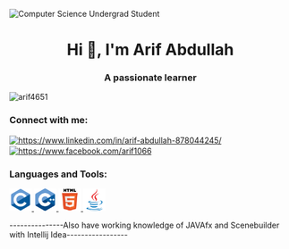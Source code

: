 ![                    Computer Science Undergrad Student](https://media.licdn.com/dms/image/D5616AQGKFdL13HUxTw/profile-displaybackgroundimage-shrink_350_1400/0/1683565346931?e=1709769600&v=beta&t=A3Jd6hKOetP9CwUW7D0gXnwFYPlCsF-Alvx6vbi__sA)
<h1 align="center">Hi 👋, I'm Arif Abdullah</h1>
<h3 align="center">A passionate learner</h3>

<p align="left"> <img src="https://komarev.com/ghpvc/?username=arif4651&label=Profile%20views&color=0e75b6&style=flat" alt="arif4651" /> </p>

<h3 align="left">Connect with me:</h3>
<p align="left">
<a href="https://linkedin.com/in/https://www.linkedin.com/in/arif-abdullah-878044245/" target="blank"><img align="center" src="https://raw.githubusercontent.com/rahuldkjain/github-profile-readme-generator/master/src/images/icons/Social/linked-in-alt.svg" alt="https://www.linkedin.com/in/arif-abdullah-878044245/" height="30" width="40" /></a>
<a href="https://fb.com/https://www.facebook.com/arif1066" target="blank"><img align="center" src="https://raw.githubusercontent.com/rahuldkjain/github-profile-readme-generator/master/src/images/icons/Social/facebook.svg" alt="https://www.facebook.com/arif1066" height="30" width="40" /></a>
</p>

<h3 align="left">Languages and Tools:</h3>
<p align="left"> <a href="https://www.cprogramming.com/" target="_blank" rel="noreferrer"> <img src="https://raw.githubusercontent.com/devicons/devicon/master/icons/c/c-original.svg" alt="c" width="40" height="40"/> </a> <a href="https://www.w3schools.com/cpp/" target="_blank" rel="noreferrer"> <img src="https://raw.githubusercontent.com/devicons/devicon/master/icons/cplusplus/cplusplus-original.svg" alt="cplusplus" width="40" height="40"/> </a> <a href="https://www.w3.org/html/" target="_blank" rel="noreferrer"> <img src="https://raw.githubusercontent.com/devicons/devicon/master/icons/html5/html5-original-wordmark.svg" alt="html5" width="40" height="40"/> </a> <a href="https://www.java.com" target="_blank" rel="noreferrer"> <img src="https://raw.githubusercontent.com/devicons/devicon/master/icons/java/java-original.svg" alt="java" width="40" height="40"/> </a> </p>
 ---------------Also have working knowledge of JAVAfx and Scenebuilder with Intellij Idea-----------------
